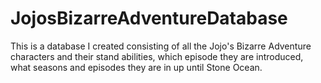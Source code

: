 # JojosBizarreAdventureDatabase
This is a database I created consisting of all the Jojo's Bizarre Adventure characters and their stand abilities, which episode they are introduced, what seasons and episodes they are in up until Stone Ocean.
